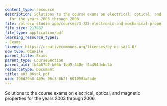 ```yaml
---
content_type: resource
description: Solutions to the course exams on electrical, optical, and magnetic properties
  for the years 2003 through 2006.
file: /ol-ocw-studio-app/courses/3-225-electronic-and-mechanical-properties-of-materials-fall-2007/196d20a0469c96c38b2f6010585a8bde_e03_06sol.pdf
file_size: 217037
file_type: application/pdf
learning_resource_types:
- Exams
license: https://creativecommons.org/licenses/by-nc-sa/4.0/
ocw_type: OCWFile
parent_title: Exams
parent_type: CourseSection
parent_uid: fb4b87b2-b66b-1bd9-448e-f3a494debc3b
resourcetype: Document
title: e03_06sol.pdf
uid: 196d20a0-469c-96c3-8b2f-6010585a8bde
---
```

Solutions to the course exams on electrical, optical, and magnetic properties for the years 2003 through 2006.